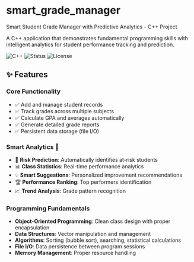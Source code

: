 # smart_grade_manager
Smart Student Grade Manager with Predictive Analytics - C++ Project

A C++ application that demonstrates fundamental programming skills with intelligent analytics for student performance tracking and prediction.

![C++](https://img.shields.io/badge/C++-11-blue.svg)
![Status](https://img.shields.io/badge/Status-Complete-green.svg)
![License](https://img.shields.io/badge/License-MIT-yellow.svg)

## ✨ Features

### Core Functionality
- ✅ Add and manage student records
- ✅ Track grades across multiple subjects  
- ✅ Calculate GPA and averages automatically
- ✅ Generate detailed grade reports
- ✅ Persistent data storage (file I/O)

### Smart Analytics 🧠
- 🎯 **Risk Prediction**: Automatically identifies at-risk students
- 📊 **Class Statistics**: Real-time performance analytics
- 💡 **Smart Suggestions**: Personalized improvement recommendations
- 🏆 **Performance Ranking**: Top performers identification
- 📈 **Trend Analysis**: Grade pattern recognition

### Programming Fundamentals
- **Object-Oriented Programming**: Clean class design with proper encapsulation
- **Data Structures**: Vector manipulation and management
- **Algorithms**: Sorting (bubble sort), searching, statistical calculations
- **File I/O**: Data persistence between program sessions
- **Memory Management**: Proper resource handling

